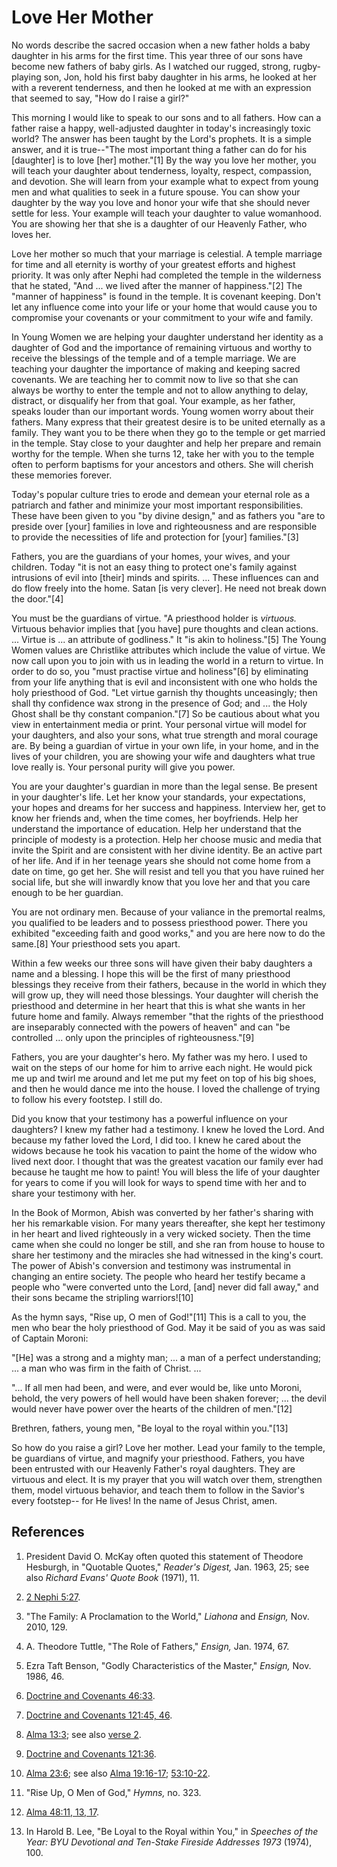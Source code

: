 # Love Her Mother

No words describe the sacred occasion when a new father holds a baby daughter
in his arms for the first time. This year three of our sons have become new
fathers of baby girls. As I watched our rugged, strong, rugby-playing son,
Jon, hold his first baby daughter in his arms, he looked at her with a
reverent tenderness, and then he looked at me with an expression that seemed
to say, "How do I raise a girl?"

This morning I would like to speak to our sons and to all fathers. How can a
father raise a happy, well-adjusted daughter in today's increasingly toxic
world? The answer has been taught by the Lord's prophets. It is a simple
answer, and it is true--"The most important thing a father can do for his
[daughter] is to love [her] mother."[1] By the way you love her mother, you
will teach your daughter about tenderness, loyalty, respect, compassion, and
devotion. She will learn from your example what to expect from young men and
what qualities to seek in a future spouse. You can show your daughter by the
way you love and honor your wife that she should never settle for less. Your
example will teach your daughter to value womanhood. You are showing her that
she is a daughter of our Heavenly Father, who loves her.

Love her mother so much that your marriage is celestial. A temple marriage for
time and all eternity is worthy of your greatest efforts and highest priority.
It was only after Nephi had completed the temple in the wilderness that he
stated, "And ... we lived after the manner of happiness."[2] The "manner of
happiness" is found in the temple. It is covenant keeping. Don't let any
influence come into your life or your home that would cause you to compromise
your covenants or your commitment to your wife and family.

In Young Women we are helping your daughter understand her identity as a
daughter of God and the importance of remaining virtuous and worthy to receive
the blessings of the temple and of a temple marriage. We are teaching your
daughter the importance of making and keeping sacred covenants. We are
teaching her to commit now to live so that she can always be worthy to enter
the temple and not to allow anything to delay, distract, or disqualify her
from that goal. Your example, as her father, speaks louder than our important
words. Young women worry about their fathers. Many express that their greatest
desire is to be united eternally as a family. They want you to be there when
they go to the temple or get married in the temple. Stay close to your
daughter and help her prepare and remain worthy for the temple. When she turns
12, take her with you to the temple often to perform baptisms for your
ancestors and others. She will cherish these memories forever.

Today's popular culture tries to erode and demean your eternal role as a
patriarch and father and minimize your most important responsibilities. These
have been given to you "by divine design," and as fathers you "are to preside
over [your] families in love and righteousness and are responsible to provide
the necessities of life and protection for [your] families."[3]

Fathers, you are the guardians of your homes, your wives, and your children.
Today "it is not an easy thing to protect one's family against intrusions of
evil into [their] minds and spirits. ... These influences can and do flow freely
into the home. Satan [is very clever]. He need not break down the door."[4]

You must be the guardians of virtue. "A priesthood holder is _virtuous._
Virtuous behavior implies that [you have] pure thoughts and clean actions. ...
Virtue is ... an attribute of godliness." It "is akin to holiness."[5] The Young
Women values are Christlike attributes which include the value of virtue. We
now call upon you to join with us in leading the world in a return to virtue.
In order to do so, you "must practise virtue and holiness"[6] by eliminating
from your life anything that is evil and inconsistent with one who holds the
holy priesthood of God. "Let virtue garnish thy thoughts unceasingly; then
shall thy confidence wax strong in the presence of God; and ... the Holy Ghost
shall be thy constant companion."[7] So be cautious about what you view in
entertainment media or print. Your personal virtue will model for your
daughters, and also your sons, what true strength and moral courage are. By
being a guardian of virtue in your own life, in your home, and in the lives of
your children, you are showing your wife and daughters what true love really
is. Your personal purity will give you power.

You are your daughter's guardian in more than the legal sense. Be present in
your daughter's life. Let her know your standards, your expectations, your
hopes and dreams for her success and happiness. Interview her, get to know her
friends and, when the time comes, her boyfriends. Help her understand the
importance of education. Help her understand that the principle of modesty is
a protection. Help her choose music and media that invite the Spirit and are
consistent with her divine identity. Be an active part of her life. And if in
her teenage years she should not come home from a date on time, go get her.
She will resist and tell you that you have ruined her social life, but she
will inwardly know that you love her and that you care enough to be her
guardian.

You are not ordinary men. Because of your valiance in the premortal realms,
you qualified to be leaders and to possess priesthood power. There you
exhibited "exceeding faith and good works," and you are here now to do the
same.[8] Your priesthood sets you apart.

Within a few weeks our three sons will have given their baby daughters a name
and a blessing. I hope this will be the first of many priesthood blessings
they receive from their fathers, because in the world in which they will grow
up, they will need those blessings. Your daughter will cherish the priesthood
and determine in her heart that this is what she wants in her future home and
family. Always remember "that the rights of the priesthood are inseparably
connected with the powers of heaven" and can "be controlled ... only upon the
principles of righteousness."[9]

Fathers, you are your daughter's hero. My father was my hero. I used to wait
on the steps of our home for him to arrive each night. He would pick me up and
twirl me around and let me put my feet on top of his big shoes, and then he
would dance me into the house. I loved the challenge of trying to follow his
every footstep. I still do.

Did you know that your testimony has a powerful influence on your daughters? I
knew my father had a testimony. I knew he loved the Lord. And because my
father loved the Lord, I did too. I knew he cared about the widows because he
took his vacation to paint the home of the widow who lived next door. I
thought that was the greatest vacation our family ever had because he taught
me how to paint! You will bless the life of your daughter for years to come if
you will look for ways to spend time with her and to share your testimony with
her.

In the Book of Mormon, Abish was converted by her father's sharing with her
his remarkable vision. For many years thereafter, she kept her testimony in
her heart and lived righteously in a very wicked society. Then the time came
when she could no longer be still, and she ran from house to house to share
her testimony and the miracles she had witnessed in the king's court. The
power of Abish's conversion and testimony was instrumental in changing an
entire society. The people who heard her testify became a people who "were
converted unto the Lord, [and] never did fall away," and their sons became the
stripling warriors![10]

As the hymn says, "Rise up, O men of God!"[11] This is a call to you, the men
who bear the holy priesthood of God. May it be said of you as was said of
Captain Moroni:

"[He] was a strong and a mighty man; ... a man of a perfect understanding; ... a
man who was firm in the faith of Christ. ...

"... If all men had been, and were, and ever would be, like unto Moroni, behold,
the very powers of hell would have been shaken forever; ... the devil would
never have power over the hearts of the children of men."[12]

Brethren, fathers, young men, "Be loyal to the royal within you."[13]

So how do you raise a girl? Love her mother. Lead your family to the temple,
be guardians of virtue, and magnify your priesthood. Fathers, you have been
entrusted with our Heavenly Father's royal daughters. They are virtuous and
elect. It is my prayer that you will watch over them, strengthen them, model
virtuous behavior, and teach them to follow in the Savior's every footstep--
for He lives! In the name of Jesus Christ, amen.

## References

  1. President David O. McKay often quoted this statement of Theodore Hesburgh, in "Quotable Quotes," _Reader's Digest,_ Jan. 1963, 25; see also _Richard Evans' Quote Book_ (1971), 11.

  2. [2 Nephi 5:27](https://www.lds.org/scriptures/bofm/2-ne/5.27?lang=eng#26).

  3. "The Family: A Proclamation to the World," _Liahona_ and _Ensign,_ Nov. 2010, 129.

  4. A. Theodore Tuttle, "The Role of Fathers," _Ensign,_ Jan. 1974, 67.

  5. Ezra Taft Benson, "Godly Characteristics of the Master," _Ensign,_ Nov. 1986, 46.

  6. [Doctrine and Covenants 46:33](https://www.lds.org/scriptures/dc-testament/dc/46.33?lang=eng#32).

  7. [Doctrine and Covenants 121:45, 46](https://www.lds.org/scriptures/dc-testament/dc/121.45,46?lang=eng#44).

  8. [Alma 13:3](https://www.lds.org/scriptures/bofm/alma/13.3?lang=eng#2); see also [verse 2](https://www.lds.org/scriptures/bofm/alma/13.2?lang=eng#1).

  9. [Doctrine and Covenants 121:36](https://www.lds.org/scriptures/dc-testament/dc/121.36?lang=eng#35).

  10. [Alma 23:6](https://www.lds.org/scriptures/bofm/alma/23.6?lang=eng#5); see also [Alma 19:16-17](https://www.lds.org/scriptures/bofm/alma/19.16-17?lang=eng#15); [53:10-22](https://www.lds.org/scriptures/bofm/alma/53.10-22?lang=eng#9).

  11. "Rise Up, O Men of God," _Hymns,_ no. 323.

  12. [Alma 48:11, 13, 17](https://www.lds.org/scriptures/bofm/alma/48.11,13,17?lang=eng#10).

  13. In Harold B. Lee, "Be Loyal to the Royal within You," in _Speeches of the Year: BYU Devotional and Ten-Stake Fireside Addresses 1973_ (1974), 100.

